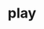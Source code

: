 ---
category: 4-letters
denotation: null
name: play
reference_link: https://www.etymonline.com/word/play
root_language: null
root_name: null
title: play
type: free
word_sums:
- respelling: play
  sum: 'Play + '
---